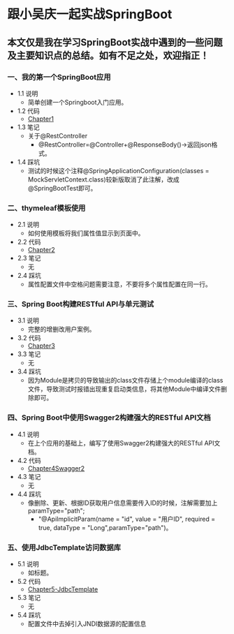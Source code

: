 # 跟小吴庆一起实战SpringBoot
## 本文仅是我在学习SpringBoot实战中遇到的一些问题及主要知识点的总结。如有不足之处，欢迎指正！
### 一、我的第一个SpringBoot应用
- 1.1 说明
  - 简单创建一个Springboot入门应用。
- 1.2 代码
  - [Chapter1](https://github.com/WuqingVika/WqSpringbootLearn/tree/master/Chapter1)
- 1.3 笔记
  - 关于@RestController
     - @RestController=@Controller+@ResponseBody()&rarr;返回json格式。
- 1.4 踩坑
  -  测试的时候这个注释@SpringApplicationConfiguration(classes = MockServletContext.class)较新版取消了此注解，改成@SpringBootTest即可。
  
### 二、thymeleaf模板使用
- 2.1 说明
  - 如何使用模板将我们属性值显示到页面中。
- 2.2 代码
  - [Chapter2](https://github.com/WuqingVika/WqSpringbootLearn/tree/master/Chapter2)
- 2.3 笔记
   - 无
- 2.4 踩坑
  - 属性配置文件中空格问题需要注意，不要将多个属性配置在同一行。  

### 三、Spring Boot构建RESTful API与单元测试
- 3.1 说明
  - 完整的增删改用户案例。
- 3.2 代码
  - [Chapter3](https://github.com/WuqingVika/WqSpringbootLearn/tree/master/Chapter3)
- 3.3 笔记
   - 无
- 3.4 踩坑
  - 因为Module是拷贝的导致输出的class文件存储上个module编译的class文件，导致测试时报错出现重复启动类信息，将其他Module中编译文件删除即可。  

### 四、Spring Boot中使用Swagger2构建强大的RESTful API文档
- 4.1 说明
  - 在上个应用的基础上，编写了使用Swagger2构建强大的RESTful API文档。
- 4.2 代码
  - [Chapter4Swagger2](https://github.com/WuqingVika/WqSpringbootLearn/tree/master/Chapter4Swagger2)
- 4.3 笔记
   - 无
- 4.4 踩坑
  - 像删除、更新、根据ID获取用户信息需要传入ID的时候，注解需要加上paramType="path";
     - "@ApiImplicitParam(name = "id", value = "用户ID", required = true, dataType = "Long",paramType="path")。  
 
### 五、使用JdbcTemplate访问数据库
- 5.1 说明
  - 如标题。
- 5.2 代码
  - [Chapter5-JdbcTemplate](https://github.com/WuqingVika/WqSpringbootLearn/tree/master/Chapter5-JdbcTemplate)
- 5.3 笔记
   - 无
- 5.4 踩坑
  - 配置文件中去掉引入JNDI数据源的配置信息
  